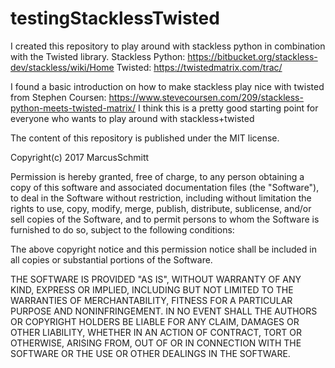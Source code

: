 # testingStacklessTwisted
I created this repository to play around with stackless python in combination with the Twisted library.
Stackless Python:
https://bitbucket.org/stackless-dev/stackless/wiki/Home
Twisted:
https://twistedmatrix.com/trac/

I found a basic introduction on how to make stackless play nice with twisted from Stephen Coursen:
https://www.stevecoursen.com/209/stackless-python-meets-twisted-matrix/
I think this is a pretty good starting point for everyone who wants to play around with stackless+twisted


The content of this repository is published under the MIT license.

Copyright(c) 2017 MarcusSchmitt

Permission is hereby granted, free of charge, to any person obtaining a copy of this software and associated documentation files (the "Software"), to deal in the Software without restriction, including without limitation the rights to use, copy, modify, merge, publish, distribute, sublicense, and/or sell copies of the Software, and to permit persons to whom the Software is furnished to do so, subject to the following conditions:

The above copyright notice and this permission notice shall be included in all copies or substantial portions of the Software.

THE SOFTWARE IS PROVIDED "AS IS", WITHOUT WARRANTY OF ANY KIND, EXPRESS OR IMPLIED, INCLUDING BUT NOT LIMITED TO THE WARRANTIES OF MERCHANTABILITY, FITNESS FOR A PARTICULAR PURPOSE AND NONINFRINGEMENT. IN NO EVENT SHALL THE AUTHORS OR COPYRIGHT HOLDERS BE LIABLE FOR ANY CLAIM, DAMAGES OR OTHER LIABILITY, WHETHER IN AN ACTION OF CONTRACT, TORT OR OTHERWISE, ARISING FROM, OUT OF OR IN CONNECTION WITH THE SOFTWARE OR THE USE OR OTHER DEALINGS IN THE SOFTWARE.
